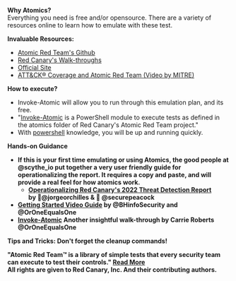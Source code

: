 <b>Why Atomics?</b>
<br>Everything you need is free and/or opensource. 
There are a variety of resources online to learn how to emulate with these test.

<b>Invaluable Resources:</b>
- [Atomic Red Team's Github](https://github.com/redcanaryco/atomic-red-team)
- [Red Canary's Walk-throughs](https://www.youtube.com/watch?v=iNl_rltYmoo&list=PL92eUXSF717XLqkiCitdSZSUijwdDsM20)
- [Official Site](https://redcanary.com/atomic-red-team/)
- [ATT&CK® Coverage and Atomic Red Team (Video by MITRE)](https://www.youtube.com/watch?v=RRq8jqFY6ts&list=PLkTApXQou_8Jo2B27kq62Md4bypcBqBAw&t=3s)

<b>How to execute?</b>
- Invoke-Atomic will allow you to run through this emulation plan, and its free. 
- "[Invoke-Atomic](https://github.com/redcanaryco/invoke-atomicredteam) is a PowerShell module to execute tests as defined in the atomics folder of Red Canary's Atomic Red Team project." 
- With [powershell](https://docs.microsoft.com/en-us/learn/modules/introduction-to-powershell/) knowledge, you will be up and running quickly. 

<b>Hands-on Guidance<b>
- If this is your first time emulating or using Atomics, the good people at @scythe_io put together a very user friendly guide for operationalizing the report. It requires a copy and paste, and will provide a real feel for how atomics work. 
  - [Operationalizing Red Canary's 2022 Threat Detection Report](https://www.scythe.io/library/operationalizing-red-canarys-2022-threat-detection-report) 
  <br>by 🦄@jorgeorchilles & 🦄 @securepeacock
- [Getting Started Video Guide](https://www.youtube.com/watch?v=eHZEyEf_icE) by @BHinfoSecurity and @OrOneEqualsOne
- [Invoke-Atomic](https://www.youtube.com/watch?v=qKibglXQzdI) Another insightful walk-through by Carrie Roberts @OrOneEqualsOne

Tips and Tricks: Don't forget the cleanup commands!

"Atomic Red Team™ is a library of simple tests that every security team can execute to test their controls." [Read More](https://redcanary.com/atomic-red-team/)
<br> All rights are given to Red Canary, Inc. And their contributing authors. 
